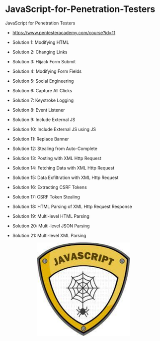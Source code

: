 # JavaScript-for-Penetration-Testers
JavaScript for Penetration Testers

* https://www.pentesteracademy.com/course?id=11


* Solution 1: Modifying HTML
* Solution 2: Changing Links
* Solution 3: Hijack Form Submit
* Solution 4: Modifying Form Fields
* Solution 5: Social Engineering
* Solution 6: Capture All Clicks
* Solution 7: Keystroke Logging
* Solution 8: Event Listener
* Solution 9: Include External JS
* Solution 10: Include External JS using JS
* Solution 11: Replace Banner
* Solution 12: Stealing from Auto-Complete
* Solution 13: Posting with XML Http Request
* Solution 14: Fetching Data with XML Http Request
* Solution 15: Data Exfiltration with XML Http Request
* Solution 16: Extracting CSRF Tokens
* Solution 17: CSRF Token Stealing
* Solution 18: HTML Parsing of XML Http Request Response
* Solution 19: Multi-level HTML Parsing
* Solution 20: Multi-level JSON Parsing
* Solution 21: Multi-level XML Parsing


<p align="center">
  <img width="300" height="300" src="https://github.com/h3ll0clar1c3/h3ll0clar1c3.github.io/blob/master/assets/images/JavaScript.jpeg">
</p>


